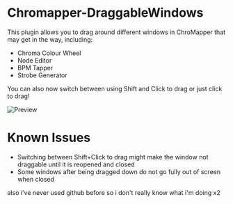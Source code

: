 # Chromapper-DraggableWindows
This plugin allows you to drag around different windows in ChroMapper that may get in the way, including:
- Chroma Colour Wheel
- Node Editor
- BPM Tapper
- Strobe Generator

You can also now switch between using Shift and Click to drag or just click to drag!

![Preview](https://github.com/Nibbl-z/Chromapper-DraggableWindows/blob/main/Preview.png?raw=true)

# Known Issues
- Switching between Shift+Click to drag might make the window not draggable until it is reopened and closed
- Some windows after being dragged down do not go fully out of screen when closed

also i've never used github before so i don't really know what i'm doing x2
